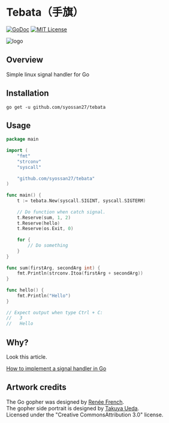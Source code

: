 # Tebata（手旗）

[![GoDoc](https://godoc.org/github.com/syossan27/tebata?status.svg)](https://godoc.org/github.com/syossan27/tebata)
[![MIT License](http://img.shields.io/badge/license-MIT-blue.svg?style=flat-square)](https://github.com/syossan27/tebata/blob/master/LICENSE)

![logo](https://github.com/syossan27/tebata/blob/master/resources/logo.png)

## Overview

Simple linux signal handler for Go

## Installation

```
go get -u github.com/syossan27/tebata
```

## Usage

```go
package main
 
import (
	"fmt"
	"strconv"
	"syscall"
	
	"github.com/syossan27/tebata"
)
 
func main() {
	t := tebata.New(syscall.SIGINT, syscall.SIGTERM)
	
	// Do function when catch signal.
	t.Reserve(sum, 1, 2)
	t.Reserve(hello)
	t.Reserve(os.Exit, 0)
	
	for {
		// Do something
	}
}
 
func sum(firstArg, secondArg int) {
	fmt.Println(strconv.Itoa(firstArg + secondArg))	
}
 
func hello() {
	fmt.Println("Hello")	
}
 
// Expect output when type Ctrl + C:
//   3
//   Hello
```


## Why?

Look this article.

[How to implement a signal handler in Go](https://dev.to/syossan27/how-to-implement-a-signal-handler-in-go--582c)

## Artwork credits
The Go gopher was designed by [Renée French](http://reneefrench.blogspot.com/).  
The gopher side portrait is designed by [Takuya Ueda](https://twitter.com/tenntenn).  
Licensed under the "Creative CommonsAttribution 3.0" license.
